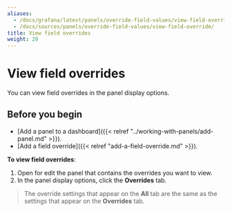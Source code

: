 ```yaml
---
aliases:
  - /docs/grafana/latest/panels/override-field-values/view-field-override/
  - /docs/sources/panels/override-field-values/view-field-override/
title: View field overrides
weight: 20
---
```


# View field overrides

You can view field overrides in the panel display options.

## Before you begin

- [Add a panel to a dashboard]({{< relref "../working-with-panels/add-panel.md" >}}).
- [Add a field override]({{< relref "add-a-field-override.md" >}}).

**To view field overrides**:

1. Open for edit the panel that contains the overrides you want to view.
1. In the panel display options, click the **Overrides** tab.

> The override settings that appear on the **All** tab are the same as the settings that appear on the **Overrides** tab.
